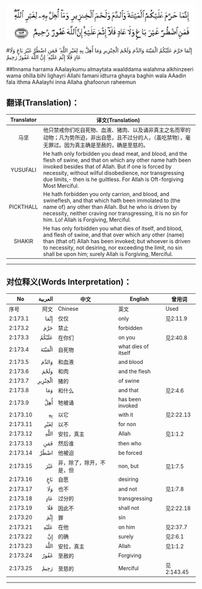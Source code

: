 ![002:173](images/002_173.gif)

#إِنَّمَا حَرَّمَ عَلَيْكُمُ الْمَيْتَةَ وَالدَّمَ وَلَحْمَ الْخِنْزِيرِ وَمَا أُهِلَّ بِهِ لِغَيْرِ اللَّهِ ۖ فَمَنِ اضْطُرَّ غَيْرَ بَاغٍ وَلَا عَادٍ فَلَا إِثْمَ عَلَيْهِ ۚ إِنَّ اللَّهَ غَفُورٌ رَحِيمٌ 

##Innama harrama AAalaykumu almaytata waalddama walahma alkhinzeeri wama ohilla bihi lighayri Allahi famani idturra ghayra baghin wala AAadin fala ithma AAalayhi inna Allaha ghafoorun raheemun 

## 翻译(Translation)：

| Translator | 译文(Translation)                                            |
| :--------: | ------------------------------------------------------------ |
|    马坚    | 他只禁戒你们吃自死物、血液、猪肉、以及诵非真主之名而宰的动物；凡为势所迫，非出自愿，且不过分的人，（虽吃禁物），毫无罪过。因为真主确是至赦的，确是至慈的。 |
|  YUSUFALI  | He hath only forbidden you dead meat, and blood, and the flesh of swine, and that on which any other name hath been invoked besides that of Allah. But if one is forced by necessity, without wilful disobedience, nor transgressing due limits,- then is he guiltless. For Allah is Oft-forgiving Most Merciful. |
| PICKTHALL  | He hath forbidden you only carrion, and blood, and swineflesh, and that which hath been immolated to (the name of) any other than Allah. But he who is driven by necessity, neither craving nor transgressing, it is no sin for him. Lo! Allah is Forgiving, Merciful. |
|   SHAKIR   | He has only forbidden you what dies of itself, and blood, and flesh of swine, and that over which any other (name) than (that of) Allah has been invoked; but whoever is driven to necessity, not desiring, nor exceeding the limit, no sin shall be upon him; surely Allah is Forgiving, Merciful. |

---

## 对位释义(Words Interpretation)：

| No   | العربية | 中文    | English | 曾用词 |
| ---- | ------: | ------- | ------- | ------ |
| 序号 |    阿文 | Chinese | 英文    | Used   |
| 2:173.1  | إِنَّمَا    | 仅仅                     | only                | 见2:11.9   |
| 2:173.2  | حَرَّمَ     | 禁止                     | forbidden           |            |
| 2:173.3  | عَلَيْكُمُ   | 在你们                   | on you              | 见2:40.8   |
| 2:173.4  | الْمَيْتَةَ  | 自死物                   | what dies of itself |            |
| 2:173.5  | وَالدَّمَ   | 和血液                   | and blood           |            |
| 2:173.6  | وَلَحْمَ    | 和肉                     | and the flesh       |            |
| 2:173.7  | الْخِنْزِيرِ | 猪的                     | of swine            |            |
| 2:173.8  | وَمَا     | 和什么                   | and that            | 见2:4.6    |
| 2:173.9  | أُهِلَّ     | 牠被诵                   | has been invoked    |            |
| 2:173.10 | بِهِ      | 以它                     | with it             | 见2:22.13  |
| 2:173.11 | لِغَيْرِ    | 以不                     | for non             |            |
| 2:173.12 | اللَّهِ    | 安拉，真主               | Allah               | 见1:1.2    |
| 2:173.13 | فَمَنِ     | 然后谁                   | then who            |            |
| 2:173.14 | اضْطُرَّ    | 他被迫                   | be forced           |            |
| 2:173.15 | غَيْرَ     | 非，除了，除开，不是，但 | non, but            | 见1:7.5    |
| 2:173.16 | بَاغٍ     | 自愿                     | desiring            |            |
| 2:173.17 | وَلَا     | 也不                     | and not             | 见1:7.8    |
| 2:173.18 | عَادٍ     | 过分的                   | transgressing       |            |
| 2:173.19 | فَلَا     | 因此不                   | shall not           | 见2:22.18  |
| 2:173.20 | إِثْمَ     | 罪                       | sin                 |            |
| 2:173.21 | عَلَيْهِ    | 在他                     | on him              | 见2:37.7   |
| 2:173.22 | إِنَّ      | 的确                     | surely              | 见2:6.1    |
| 2:173.23 | اللَّهَ    | 安拉，真主               | Allah               | 见1:1.2    |
| 2:173.24 | غَفُورٌ    | 至赦的                   | Forgiving           |            |
| 2:173.25 | رَحِيمٌ    | 至慈的                   | Merciful            | 见2:143.45 |

---
